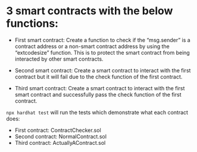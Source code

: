 # 3 smart contracts with the below functions:

- First smart contract: Create a function to check if the “msg.sender” is a contract address or a non-smart contract address by using the “extcodesize” function. This is to protect the smart contract from being interacted by other smart contracts.

- Second smart contract: Create a smart contract to interact with the first contract but it will fail due to the check function of the first contract.

- Third smart contract: Create a smart contract to interact with the first smart contract and successfully pass the check function of the first contract.

`npx hardhat test` will run the tests which demonstrate what each contract does:

- First contract: ContractChecker.sol
- Second contract: NormalContract.sol
- Third contract: ActuallyAContract.sol
